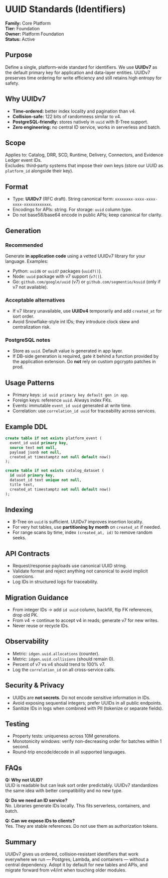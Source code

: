 
# UUID Standards (Identifiers)

**Family:** Core Platform  
**Tier:** Foundation  
**Owner:** Platform Foundation  
**Status:** Active

## Purpose
Define a single, platform-wide standard for identifiers. We use **UUIDv7** as the default primary key for application and data-layer entities. UUIDv7 preserves time ordering for write efficiency and still retains high entropy for safety.

## Why UUIDv7
- **Time-ordered:** better index locality and pagination than v4.
- **Collision-safe:** 122 bits of randomness similar to v4.
- **PostgreSQL-friendly:** stores natively in `uuid` with B-Tree support.
- **Zero engineering:** no central ID service, works in serverless and batch.

## Scope
Applies to: Catalog, DRR, SCD, Runtime, Delivery, Connectors, and Evidence Ledger event IDs.  
Excludes: third‑party systems that impose their own keys (store our UUID as `platform_id` alongside their key).

## Format
- Type: **UUIDv7** (RFC draft). String canonical form: `xxxxxxxx-xxxx-xxxx-xxxx-xxxxxxxxxxxx`.
- Encodings for APIs: string. For storage: `uuid` column type.
- Do not base58/base64 encode in public APIs; keep canonical for clarity.

## Generation
### Recommended
Generate **in application code** using a vetted UUIDv7 library for your language. Examples:
- Python: `uuid6` or `uuid7` packages (`uuid7()`).
- Node: `uuid` package with v7 support (`v7()`).
- Go: `github.com/google/uuid` (v7) or `github.com/segmentio/ksuid` (only if v7 not available).

### Acceptable alternatives
- If v7 library unavailable, use **UUIDv4** temporarily and add `created_at` for sort order.
- Avoid Snowflake-style int IDs; they introduce clock skew and centralization risk.

### PostgreSQL notes
- Store as `uuid`. Default value is generated in app layer.  
- If DB-side generation is required, gate it behind a function provided by the application extension. Do **not** rely on custom pgcrypto patches in prod.

## Usage Patterns
- Primary keys: `id uuid primary key default gen in app`.
- Foreign keys: reference `uuid`. Always index FKs.
- Events: immutable `event_id uuid` generated at write time.
- Correlation: use `correlation_id uuid` for traceability across services.

## Example DDL
```sql
create table if not exists platform_event (
  event_id uuid primary key,
  source text not null,
  payload jsonb not null,
  created_at timestamptz not null default now()
);

create table if not exists catalog_dataset (
  id uuid primary key,
  dataset_id text unique not null,
  title text,
  created_at timestamptz not null default now()
);
```

## Indexing
- B-Tree on `uuid` is sufficient. UUIDv7 improves insertion locality.
- For very hot tables, use **partitioning by month** on `created_at` if needed.
- For range scans by time, index `(created_at, id)` to remove random seeks.

## API Contracts
- Request/response payloads use canonical UUID string.
- Validate format and reject anything not canonical to avoid implicit coercions.
- Log IDs in structured logs for traceability.

## Migration Guidance
- From integer IDs → add `id uuid` column, backfill, flip FK references, drop old PK.
- From v4 → continue to accept v4 in reads; generate v7 for new writes.
- Never reuse or recycle IDs.

## Observability
- Metric: `idgen.uuid.allocations` (counter).
- Metric: `idgen.uuid.collisions` (should remain 0).
- Percent of v7 vs v4 should trend to 100% v7.
- Log the `correlation_id` on all cross-service calls.

## Security & Privacy
- UUIDs are **not secrets**. Do not encode sensitive information in IDs.
- Avoid exposing sequential integers; prefer UUIDs in all public endpoints.
- Sanitize IDs in logs when combined with PII (tokenize or separate fields).

## Testing
- Property tests: uniqueness across 10M generations.
- Monotonicity windows: verify non-decreasing order for batches within 1 second.
- Round-trip encode/decode in all supported languages.

## FAQs
**Q: Why not ULID?**  
ULID is readable but can leak sort order predictably. UUIDv7 standardizes the same idea with better compatibility and no new type.

**Q: Do we need an ID service?**  
No. Libraries generate IDs locally. This fits serverless, containers, and batch.

**Q: Can we expose IDs to clients?**  
Yes. They are stable references. Do not use them as authorization tokens.

## Summary
UUIDv7 gives us ordered, collision‑resistant identifiers that work everywhere we run — Postgres, Lambda, and containers — without a central dependency. Adopt it by default for new tables and APIs, and migrate forward from v4/int when touching older modules.
